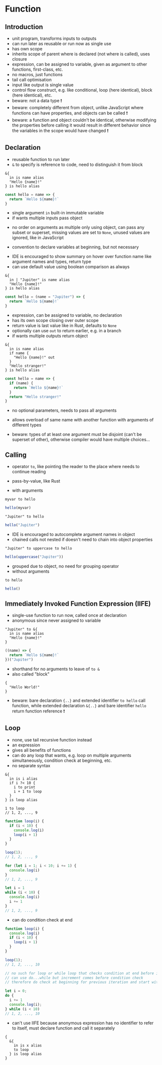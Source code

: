 # Function



## Introduction

- unit program, transforms inputs to outputs
- can run later as reusable or run now as single use
- has own scope
- inherits scope of parent where is declared (not where is called), uses closure
- expression, can be assigned to variable, given as argument to other functions, first-class, etc.
- no macros, just functions
- tail call optimisation
- input like output is single value
- control flow construct, e.g. like conditional, loop (here identical), block (here identical), etc.
- beware: not a data type ❗️
- beware: completely different from object, unlike JavaScript where functions can have properties, and objects can be called ❗️
- beware: a function and object couldn't be identical, otherwise modifying the properties before calling it would result in different behavior since the variables in the scope would have changed ❗️



## Declaration

- reusable function to run later
- `&` to specify is reference to code, need to distinguish it from block

```
&{
  in is name alias
  "Hello {name}!"
} is hello alias
```

```js
const hello = name => { 
  return `Hello ${name}!`
}
```

- single argument `in` built-in immutable variable
- if wants multiple inputs pass object
<!-- todo: make inline object declaration easier `name is name alias` -->
- no order on arguments as multiple only using object, can pass any subset or superset, missing values are set to `None`, unused values are ignored, like in JavaScript
<!-- todo: good idea to allow sub-/superset with loose coupling -->
- convention to declare variables at beginning, but not necessary
<!-- todo: to find accepted arguments parser needs to find all mentions of `in` and catalog the extracted variables, how to check if constructs object earlier into variable and passes variable, too difficult? -->
<!-- todo: use destructuring -->
<!-- todo: mandatory / optional arguments -->
- IDE is encouraged to show summary on hover over function name like argument names and types, return type
- can use default value using boolean comparison as always

```
&{
  in | "Jupiter" is name alias
  "Hello {name}!"
} is hello alias
```

```js
const hello = (name = "Jupiter") => { 
  return `Hello ${name}!`
}
```

- expression, can be assigned to variable, no declaration
- has its own scope closing over outer scope
- return value is last value like in Rust, defaults to `None`
- optionally can use `out` to return earlier, e.g. in a branch
- if wants multiple outputs return object

```
&{
  in is name alias
  if name {
    "Hello {name}!" out
  }
  "Hello stranger!"
} is hello alias
```

```js
const hello = name => {
  if (name) {
    return `Hello ${name}!`
  }
  return "Hello stranger!" 
}
```

- no optional parameters, needs to pass all arguments
<!-- todo: variadic arguments, rest parameters? for arbitrarily many parameters, e.g. add, join, etc.
what would parameter become? List, object?
can use multiple, matches greedily (longest possible match), like in TypeScript variadic tuple types?
-->
- allows overload of same name with another function with arguments of different types
<!-- todo: good idea? -->
- beware: types of at least one argument must be disjoint (can't be superset of other), otherwise compiler would have multiple choices...
<!-- todo: enough to guarantee that choices for compiler are unambiguous? -->



## Calling

- operator `to`, like pointing the reader to the place where needs to continue reading
- pass-by-value, like Rust


- with arguments

```
myvar to hello
```

```js
hello(myvar)
```

```
"Jupiter" to hello
```

```js
hello("Jupiter")
```

- IDE is encouraged to autocomplete argument names in object
- chained calls not nested if doesn't need to chain into object properties

```
"Jupiter" to uppercase to hello
```

```js
hello(uppercase("Jupiter"))
```

- grouped due to object, no need for grouping operator 
- without arguments
<!-- todo: pass `None` explicitly `None to hello`? -->

```
to hello
```

```js
hello()
```



## Immediately Invoked Function Expression (IIFE)

- single-use function to run now, called once at declaration
- anonymous since never assigned to variable

```
"Jupiter" to &{
  in is name alias
  "Hello {name}!"
}
```

```js
((name) => {
  return `Hello ${name}!`
})("Jupiter")
```

- shorthand for no arguments to leave of `to &`
- also called "block"

```
{
  "Hello World!"
}
```

- beware: bare declaration `{..}` and extended identifier `to hello` call function, while extended declaration `&{..}` and bare identifier `hello` return function reference ❗️



## Loop

- none, use tail recursive function instead
- an expression
- gives all benefits of functions
- can do any loop that wants, e.g. loop on multiple arguments simultaneously, condition check at beginning, etc.
- no separate syntax

```
&{
  in is i alias
  if i ?< 10 {
    i to print
    i + 1 to loop
  }
} is loop alias

1 to loop
// 1, 2, ..., 9
```

```js
function loop(i) {
  if (i < 10) {
    console.log(i)
    loop(i + 1)
  }
}

loop(1);
// 1, 2, ..., 9

for (let i = 1; i < 10; i += 1) {
  console.log(i)
}
// 1, 2, ..., 9

let i = 1
while (i < 10) {
  console.log(i)
  i += 1
}
// 1, 2, ..., 9
```

- can do condition check at end

```js
function loop(i) {
  console.log(i)
  if (i < 10) {
    loop(i + 1)
  }
}

loop(1);
// 1, 2, ..., 10

// no such for loop or while loop that checks condition at end before increment
// can use do...while but increment comes before condition check
// therefore do check at beginning for previous iteration and start with one less

let i = 0;
do {
  i += 1
  console.log(i);
} while (i < 10)
// 1, 2, ..., 10
```

- can't use IIFE because anonymous expression has no identifier to refer to itself,  must declare function and call it separately
<!-- todo: needs `continue` and `break`? -->

```
{
  &{
    in is x alias
    to loop
  } is loop alias
}
```
